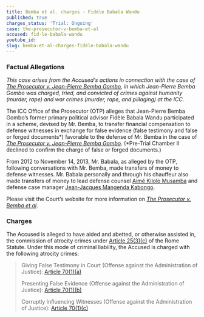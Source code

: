 ```yaml
---
title: Bemba et al. charges - Fidèle Babala Wandu
published: true
charges_status: 'Trial: Ongoing'
case: the-prosecutor-v-bemba-et-al
accused: fid-le-babala-wandu
youtube_id:
slug: bemba-et-al-charges-fidèle-babala-wandu
---
```



### Factual Allegations

*This case arises from the Accused's actions in connection with the case of [<u>The Prosecutor v. Jean-Pierre Bemba Gombo</u>](https://www.aba-icc.org/cases/case/the-prosecutor-v-bemba/), in which Jean-Pierre Bemba Gombo was charged, tried, and convicted of crimes against humanity (murder, rape) and war crimes (murder, rape, and pillaging) at the ICC.&nbsp;*

The ICC Office of the Prosecutor (OTP) alleges that Jean-Pierre Bemba Gombo’s former primary political advisor Fid&egrave;le Babala Wandu participated in a scheme, devised by Mr. Bemba, to transfer financial compensation to defense witnesses in exchange for false evidence (false testimony and false or forged documents\*) favorable to the defense of Mr. Bemba in the case of [*The Prosecutor v. Jean-Pierre Bemba Gombo*](https://www.aba-icc.org/cases/case/the-prosecutor-v-bemba/). (\*Pre-Trial Chamber II declined to confirm the charge of false or forged documents.)

From 2012 to November 14, 2013, Mr. Babala, as alleged by the OTP, following conversations with Mr. Bemba, made transfers of money to defense witnesses. Mr. Babala personally and through his chauffeur also made transfers of money to lead defense counsel [Aim&eacute; Kilolo Musamba](https://www.aba-icc.org/accused/aime-kilolo-musamba/) and defense case manager [Jean-Jacques Mangenda Kabongo](https://www.aba-icc.org/accused/jean-jacques-magenda-kabongo/).&nbsp;

Please visit the Court’s website for more information on [*The Prosecutor v. Bemba et al*](https://www.icc-cpi.int/car/Bemba-et-al).

### Charges

The Accused is alleged to have aided and abetted, or otherwise assisted in, the commission of atrocity crimes under&nbsp;[Article 25(3)(c)](http://www.casematrixnetwork.org/case-m/klamberg-commentary/rome-statute/#c1198) of the Rome Statute. Under this mode of criminal liability, the Accused is charged with the following atrocity crimes:

> Giving False Testimony in Court (Offense against the Administration of Justice):&nbsp;[Article 70(1)(a)](http://www.casematrixnetwork.org/case-m/klamberg-commentary/rome-statute/#c1243)
>
>
> Presenting False Evidence (Offense against the Administration of Justice): [Article 70(1)(b)](http://www.casematrixnetwork.org/case-m/klamberg-commentary/rome-statute/#c1243)
>
>
> Corruptly Influencing Witnesses (Offense against the Administration of Justice):&nbsp;[Article 70(1)(c)](http://www.casematrixnetwork.org/case-m/klamberg-commentary/rome-statute/#c1243)